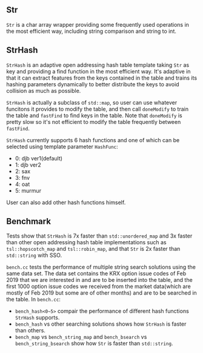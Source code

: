 ## Str
`Str` is a char array wrapper providing some frequently used operations in the most efficient way, including string comparison and string to int.

## StrHash
`StrHash` is an adaptive open addressing hash table template taking `Str` as key and providing a find function in the most efficient way. It's adaptive in that it can extract features from the keys contained in the table and trains its hashing parameters dynamically to better distribute the keys to avoid collision as much as possible.

`StrHash` is actually a subclass of `std::map`, so user can use whatever funcitons it provides to modify the table, and then call `doneModify` to train the table and `fastFind` to find keys in the table. Note that `doneModify` is pretty slow so it's not efficient to modify the table frequently between `fastFind`.

`StrHash` currently supports 6 hash functions and one of which can be selected using template parameter `HashFunc`:
* 0: djb ver1(default)
* 1: djb ver2
* 2: sax
* 3: fnv
* 4: oat
* 5: murmur

User can also add other hash functions himself.

## Benchmark
Tests show that `StrHash` is 7x faster than `std::unordered_map` and 3x faster than other open addressing hash table implementations such as `tsl::hopscotch_map` and `tsl::robin_map`, and that `Str` is 2x faster than `std::string` with SSO.

`bench.cc` tests the performance of multiple string search solutions using the same data set. The data set contains the KRX option issue codes of Feb 2019 that we are interested in and are to be inserted into the table, and the first 1000 option issue codes we received from the market data(which are mostly of Feb 2019 but some are of other months) and are to be searched in the table.
In `bench.cc`: 
* `bench_hash<0~5>` compair the performance of different hash functions `StrHash` supports.
* `bench_hash` vs other searching solutions shows how `StrHash` is faster than others.
* `bench_map` vs `bench_string_map` and `bench_bsearch` vs `bench_string_bsearch` show how `Str` is faster than `std::string`.
